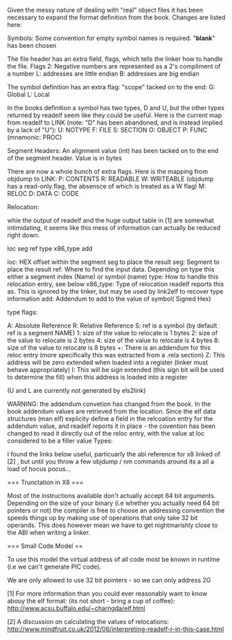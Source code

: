 Given the messy nature of dealing with "real" object files it has been necessary to expand the format definition from the book. Changes are listed here:

Symbols:
Some convention for empty symbol names is required. "__blank__" has been chosen

The file header has an extra field, flags,  which tells the linker how to handle the file. Flags
     2: Negative numbers are represented as a 2's compliment of a number
     L: addresses are little endian
     B: addresses are big endian

The symbol definition has an extra flag: "scope" tacked on to the end:
     G: Global
     L: Local 

In the books definition a symbol has two types, D and U, but the other types returned by readelf seem like they could be useful. Here is the current map from readelf to LINK (note: "D" has been abandoned, and is instead implied by a lack of "U"):
     U: NOTYPE
     F: FILE 
     S: SECTION
     O: OBJECT
     P: FUNC (mnemonic: PROC)
     


Segment Headers:
An alignment value (int) has been tacked on to the end of the segment header. Value is in bytes

There are now a whole bunch of extra flags. Here is the mapping from objdump to LINK:
     P: CONTENTS
     R: READABLE
     W: WRITEABLE (objdump has a read-only flag, the absensce of which is treated as a W flag)
     M: RELOC
     D: DATA
     C: CODE

Relocation:

whie the output of readelf and the huge output table in [1] are somewhat intimidating, it seems like this mess of information can actually be reduced right down. 

loc seg ref type x86_type add 

loc: HEX offset within the segment seg to place the result
seg: Segment to place the result
ref: Where to find the input data. Depending on type this either a segment index (Name) or symbol (name)
type: How to handle this relocation entry, see below
x86_type: Type of relocation readelf reports this as. This is ignored by the linker, but may be used by link2elf to recover type information
add: Addendum to add to the value of symbol( Signed Hex)

type flags:

A: Absolute Reference
R: Relative Reference
S: ref is a symbol (by default ref is a segment NAME)
1: size of the value to relocate is 1 bytes
2: size of the value to relocate is 2 bytes
4: size of the value to relocate is 4 bytes
8: size of the value to relocate is 8 bytes
+: There is an addendum for this reloc entry (more specifically this was extracted from a .rela section)
Z: This address will be zero extended when loaded into a register (linker must behave appropriately)
I: This will be sign extended (this sign bit will be used to determine the fill) when this address is loaded into a register


(U and L are currently not generated by els2link)

WARNING: the addendum convetion has changed from the book. In the book addendum values are retrieved from the location. Since the elf data structures (man elf) explicity define a field in the relcoation entry for the addendum value, and readelf reports it in place - the covention has been changed to read it directly out of the reloc entry, with the value at loc considered to be a filler value
Types: 


I found the links below useful, particuarly the abi reference for x8 linked of [2] , but until you throw a few objdump / nm commands around its a all a load of hocus pocus...

=== Trunctation in X8 ===

Most of the instructions available don't actually accept 64 bit arguments. Depending on the size of your binary (i.e whether you actually need 64 bit pointers or not) the compiler is free to choose an addressing convention the speeds things  up by making use of operations that only take 32 bit operands. This does however mean we have to get nightmarishly close to the ABI when writing a linker.


=== Small Code Model ==

To use this model the virtual address of all code most be known in runtime (i.e we can't generate PIC code).

We are only allowed to use 32 bit pointers - so we can only address 2G

[1] For more information than you could ever reasonably want to know abouy the elf format: (its not short - bring a cup of coffee): http://www.acsu.buffalo.edu/~charngda/elf.html

[2] A discussion on calculating the values of relocations: http://www.mindfruit.co.uk/2012/06/interpreting-readelf-r-in-this-case.html 
